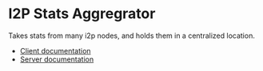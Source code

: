 # I2P Stats Aggregrator

Takes stats from many i2p nodes, and holds them in a centralized location.

* [Client documentation](client/)
* [Server documentation](server/)
